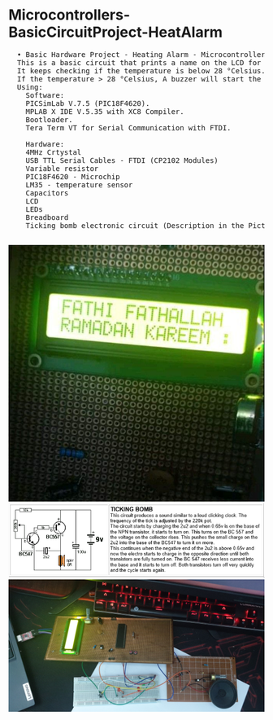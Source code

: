 # Microcontrollers-BasicCircuitProject-HeatAlarm

<pre>
  • Basic Hardware Project - Heating Alarm - Microcontrollers & Electronic Circuits.
  This is a basic circuit that prints a name on the LCD for 20 sec, then it keeps tracking the temperature of the room on the LCD  by using a temperature sensor.
  It keeps checking if the temperature is below 28 °Celsius.
  If the temperature > 28 °Celsius, A buzzer will start the alarming, and a warning will be sent to the PC by a Serial Communication FTDI.
  Using:    
    Software: 
    PICSimLab V.7.5 (PIC18F4620).
    MPLAB X IDE V.5.35 with XC8 Compiler.
    Bootloader.
    Tera Term VT for Serial Communication with FTDI.
    
    Hardware:
    4MHz Crtystal
    USB TTL Serial Cables - FTDI (CP2102 Modules)
    Variable resistor
    PIC18F4620 - Microchip
    LM35 - temperature sensor
    Capacitors
    LCD
    LEDs
    Breadboard
    Ticking bomb electronic circuit (Description in the Picture).
    
</pre>

![](1650134322666.jpeg)
![](ElectronicCircuit.PNG)
![](CIRCUIT.jpg)


